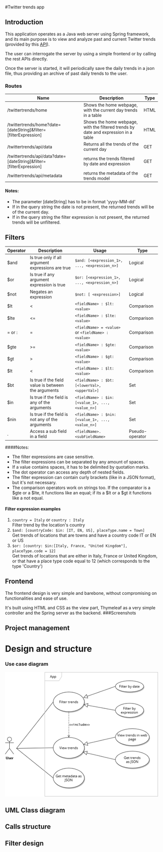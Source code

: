 #Twitter trends app
## Introduction
This application operates as a Java web server using Spring framework, and its main purpose is to view and analyze past
and current Twitter trends (provided by this [API](https://developer.twitter.com/en/docs/trends/locations-with-trending-topics/api-reference/get-trends-available)).

The user can interrogate the server by using a simple frontend or by calling the rest APIs directly.

Once the server is started, it will periodically save the daily trends in a json file, thus providing an archive of past 
daily trends to the user.



### Routes
Name | Description | Type
------------ | -------------  | ------------- 
/twittertrends/home | Shows the home webpage, with the current day trends in a table | HTML
/twittertrends/home?date=\[dateString]&filter=\[filterExpression] | Shows the home webpage, with the filtered trends by date and expression in a table | HTML
/twittertrends/api/data | Returns all the trends of the current day | GET
/twittertrends/api/data?date=\[dateString]&filter=\[filterExpression] | returns the trends filtered by date and expression | GET
/twittertrends/api/metadata | returns the metadata of the trends model | GET
#### Notes:
- The parameter \[dateString] has to be in format 'yyyy-MM-dd'
- If in the query string the date is not present, the returned trends will be of the current day.
- If in the query string the filter expression is not present, the returned trends will be unfiltered.

## Filters
Operator | Description |  Usage| Type
------------ | -------------  | ------------- | -------------  
$and | Is true only if all argument expressions are true | `$and: [<expression_1>, ..., <expression_n>]` | Logical 
$or | Is true if any argument expression is true | `$or: [<expression_1>, ..., <expression_n>]` | Logical 
$not | Negates an expression | `$not: [ <expression>]` | Logical 
$lt | <  | `<fieldName> : $lt: <value>` | Comparison
$lte | <= | `<fieldName> : $lte: <value>` | Comparison
= or : | = | `<fieldName> = <value>` or `<fieldName> : <value>` | Comparison
$gte | \>= | `<fieldName> : $gte: <value>` | Comparison
$gt | \> | `<fieldName> : $gt: <value>` | Comparison
$lt | < | `<fieldName> : $lt: <value>` | Comparison
$bt | Is true if the field value is between the arguments | `<fieldName> : $bt: [<lowerVal>, <upperVal>]` | Set
$in | Is true if the field is any of the arguments | `<fieldName> : $in: [<value_1>, ..., <value_n>]` | Set
$nin | Is true if the field is not any of the arguments | `<fieldName> : $nin: [<value_1>, ..., <value_n>]` | Set
. | Access a sub field in a field | `<fieldName>.<subFieldName>`|Pseudo-operator 
####Notes:
- The filter expressions are case sensitive.
- The filter expressions can be separated by any amount of spaces.
- If a value contains spaces, it has to be delimited by quotation marks.
- The dot operator can access any depth of nested fields.
- The filter expression can contain curly brackets (like in a JSON format), but it's not necessary.
- The comparison operators work on strings too. If the comparator is a $gte or a $lte, it functions like an equal; if its a $lt or a $gt it functions like a not equal.
#### Filter expression examples 
1. `country = Italy` or `country : Italy`  
Filter trend by the location's country
2. `$and: [countryCode: $in: [IT, EN, US], placeType.name = Town]`  
Get trends of locations that are towns and have a country code IT or EN or US
3. `$or: [country: $in:[Italy, France, "United Kingdom"], placeType.code = 12]`  
Get trends of locations that are either in Italy, France or United Kingdom, or that have a place type code equal to 12 (which corresponds to the type 'Country')


## Frontend
The frontend design is very simple and barebone, without compromising on functionalities and ease of use.

It's built using HTML and CSS as the view part, Thymeleaf as a very simple controller and the Spring server as the backend.
###Screenshots
## Project management

# Design and structure
### Use case diagram
![Use case diagram](/readme_assets/Use_case.png)

## UML Class diagram

## Calls structure
## Filter design 
